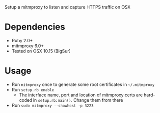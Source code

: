 Setup a mitmproxy to listen and capture HTTPS traffic on OSX

# Dependencies
* Ruby 2.0+
* mitmproxy 6.0+
* Tested on OSX 10.15 (BigSur)

# Usage
* Run `mitmproxy` once to generate some root certificates in `~/.mitmproxy`
* Run `setup.rb enable`
  * The interface name, port and location of mitmproxy certs are hard-coded in `setup.rb:main()`. Change them from there
* Run `sudo mitmproxy --showhost -p 3223`
